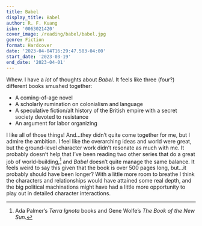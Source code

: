 ```yaml
---
title: Babel
display_title: Babel
author: R. F. Kuang
isbn: '0063021420'
cover_image: /reading/babel/babel.jpg
genre: Fiction
format: Hardcover
date: '2023-04-04T16:29:47.583-04:00'
start_date: '2023-03-19'
end_date: '2023-04-01'
---
```


Whew. I have a *lot* of thoughts about *Babel*. It feels like three (four?) different books smushed together: 

* A coming-of-age novel
* A scholarly rumination on colonialism and language
* A speculative fiction/alt history of the British empire with a secret society devoted to resistance
* An argument for labor organizing 

I like all of those things! And…they didn’t quite come together for me, but I admire the ambition. I feel like the overarching ideas and world were great, but the ground-level character work didn’t resonate as much with me. It probably doesn’t help that I’ve been reading two other series that do a great job of world-building,[^1] and *Babel* doesn’t quite manage the same balance. It feels weird to say this given that the book is over 500 pages long, but…it probably should have been longer? With a little more room to breathe I think the characters and relationships would have attained some real depth, and the big political machinations might have had a little more opportunity to play out in detailed character interactions.

[^1]: Ada Palmer’s *Terra Ignota* books and Gene Wolfe’s *The Book of the New Sun*.
